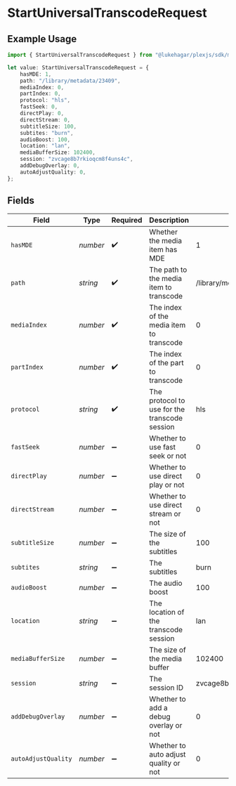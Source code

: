 # StartUniversalTranscodeRequest

## Example Usage

```typescript
import { StartUniversalTranscodeRequest } from "@lukehagar/plexjs/sdk/models/operations";

let value: StartUniversalTranscodeRequest = {
    hasMDE: 1,
    path: "/library/metadata/23409",
    mediaIndex: 0,
    partIndex: 0,
    protocol: "hls",
    fastSeek: 0,
    directPlay: 0,
    directStream: 0,
    subtitleSize: 100,
    subtites: "burn",
    audioBoost: 100,
    location: "lan",
    mediaBufferSize: 102400,
    session: "zvcage8b7rkioqcm8f4uns4c",
    addDebugOverlay: 0,
    autoAdjustQuality: 0,
};
```

## Fields

| Field                                         | Type                                          | Required                                      | Description                                   | Example                                       |
| --------------------------------------------- | --------------------------------------------- | --------------------------------------------- | --------------------------------------------- | --------------------------------------------- |
| `hasMDE`                                      | *number*                                      | :heavy_check_mark:                            | Whether the media item has MDE                | 1                                             |
| `path`                                        | *string*                                      | :heavy_check_mark:                            | The path to the media item to transcode       | /library/metadata/23409                       |
| `mediaIndex`                                  | *number*                                      | :heavy_check_mark:                            | The index of the media item to transcode      | 0                                             |
| `partIndex`                                   | *number*                                      | :heavy_check_mark:                            | The index of the part to transcode            | 0                                             |
| `protocol`                                    | *string*                                      | :heavy_check_mark:                            | The protocol to use for the transcode session | hls                                           |
| `fastSeek`                                    | *number*                                      | :heavy_minus_sign:                            | Whether to use fast seek or not               | 0                                             |
| `directPlay`                                  | *number*                                      | :heavy_minus_sign:                            | Whether to use direct play or not             | 0                                             |
| `directStream`                                | *number*                                      | :heavy_minus_sign:                            | Whether to use direct stream or not           | 0                                             |
| `subtitleSize`                                | *number*                                      | :heavy_minus_sign:                            | The size of the subtitles                     | 100                                           |
| `subtites`                                    | *string*                                      | :heavy_minus_sign:                            | The subtitles                                 | burn                                          |
| `audioBoost`                                  | *number*                                      | :heavy_minus_sign:                            | The audio boost                               | 100                                           |
| `location`                                    | *string*                                      | :heavy_minus_sign:                            | The location of the transcode session         | lan                                           |
| `mediaBufferSize`                             | *number*                                      | :heavy_minus_sign:                            | The size of the media buffer                  | 102400                                        |
| `session`                                     | *string*                                      | :heavy_minus_sign:                            | The session ID                                | zvcage8b7rkioqcm8f4uns4c                      |
| `addDebugOverlay`                             | *number*                                      | :heavy_minus_sign:                            | Whether to add a debug overlay or not         | 0                                             |
| `autoAdjustQuality`                           | *number*                                      | :heavy_minus_sign:                            | Whether to auto adjust quality or not         | 0                                             |